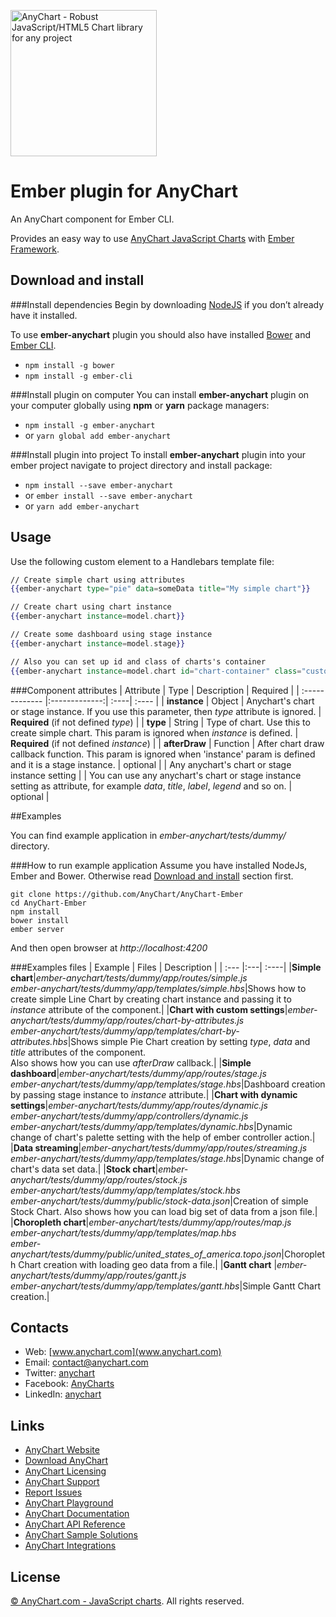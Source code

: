 [<img src="https://cdn.anychart.com/images/logo-transparent-segoe.png?2" width="234px" alt="AnyChart - Robust JavaScript/HTML5 Chart library for any project">](https://anychart.com)

Ember plugin for AnyChart
=========================

An AnyChart component for Ember CLI. 
 
Provides an easy way to use [AnyChart JavaScript Charts](http://anychart.com) with [Ember Framework](http://emberjs.com/).  

## Download and install

###Install dependencies
Begin by downloading [NodeJS](https://nodejs.org/en/) if you don’t already have it installed.

To use **ember-anychart** plugin you should also have installed [Bower](https://bower.io/) and [Ember CLI](https://ember-cli.com/).

* `npm install -g bower`  
* `npm install -g ember-cli`

###Install plugin on computer
You can install **ember-anychart** plugin on your computer globally using **npm** or **yarn** package managers:  
* `npm install -g ember-anychart`  
* or `yarn global add ember-anychart`  

###Install plugin into project
To install **ember-anychart** plugin into your ember project navigate to project directory and install package: 

* `npm install --save ember-anychart`
* or `ember install --save ember-anychart`
* or `yarn add ember-anychart`


## Usage

Use the following custom element to a Handlebars template file:

```handlebars
// Create simple chart using attributes
{{ember-anychart type="pie" data=someData title="My simple chart"}}

// Create chart using chart instance
{{ember-anychart instance=model.chart}}

// Create some dashboard using stage instance
{{ember-anychart instance=model.stage}}

// Also you can set up id and class of charts's container
{{ember-anychart instance=model.chart id="chart-container" class="custom-styled-container"}}
```


###Component attributes
| Attribute | Type | Description | Required |
| :------------- |:-------------:| :----| :---- |
| **instance** | Object | Anychart's chart or stage instance. If you use this parameter, then *type* attribute is ignored. | **Required** (if not defined *type*) |
| **type** | String | Type of chart. Use this to create simple chart. This param is ignored when *instance* is defined. | **Required** (if not defined *instance*) |
| **afterDraw** | Function | After chart draw callback function. This param is ignored when 'instance' param is defined and it is a stage instance. | optional |
| Any anychart's chart or stage instance setting | | You can use any anychart's chart or stage instance setting as attribute, for example *data*, *title*, *label*, *legend* and so on. | optional |


##Examples

You can find example application in *ember-anychart/tests/dummy/* directory.

###How to run example application
Assume you have installed NodeJs, Ember and Bower. Otherwise read [Download and install](#download-and-install) section first.

```
git clone https://github.com/AnyChart/AnyChart-Ember
cd AnyChart-Ember
npm install
bower install
ember server
```
And then open browser at *http://localhost:4200*

###Examples files
| Example | Files | Description |
| :--- |:---| :----|
|**Simple chart**|*ember-anychart/tests/dummy/app/routes/simple.js*<br>*ember-anychart/tests/dummy/app/templates/simple.hbs*|Shows how to create simple Line Chart by creating chart instance and passing it to *instance* attribute of the component.|
|**Chart with custom settings**|*ember-anychart/tests/dummy/app/routes/chart-by-attributes.js*<br>*ember-anychart/tests/dummy/app/templates/chart-by-attributes.hbs*|Shows simple Pie Chart creation by setting *type*, *data* and *title* attributes of the component.<br>Also shows how you can use *afterDraw* callback.|
|**Simple dashboard**|*ember-anychart/tests/dummy/app/routes/stage.js*<br>*ember-anychart/tests/dummy/app/templates/stage.hbs*|Dashboard creation by passing stage instance to *instance* attribute.|
|**Chart with dynamic settings**|*ember-anychart/tests/dummy/app/routes/dynamic.js*<br>*ember-anychart/tests/dummy/app/controllers/dynamic.js*<br>*ember-anychart/tests/dummy/app/templates/dynamic.hbs*|Dynamic change of chart's palette setting with the help of ember controller action.|
|**Data streaming**|*ember-anychart/tests/dummy/app/routes/streaming.js*<br>*ember-anychart/tests/dummy/app/templates/stage.hbs*|Dynamic change of chart's data set data.|
|**Stock chart**|*ember-anychart/tests/dummy/app/routes/stock.js*<br>*ember-anychart/tests/dummy/app/templates/stock.hbs*<br>*ember-anychart/tests/dummy/public/stock-data.json*|Creation of simple Stock Chart. Also shows how you can load big set of data from a json file.|
|**Choropleth chart**|*ember-anychart/tests/dummy/app/routes/map.js*<br>*ember-anychart/tests/dummy/app/templates/map.hbs*<br>*ember-anychart/tests/dummy/public/united_states_of_america.topo.json*|Choropleth Chart creation with loading geo data from a file.|
|**Gantt chart** |*ember-anychart/tests/dummy/app/routes/gantt.js*<br>*ember-anychart/tests/dummy/app/templates/gantt.hbs*|Simple Gantt Chart creation.|


## Contacts

* Web: [www.anychart.com](www.anychart.com)
* Email: [contact@anychart.com](mailto:contact@anychart.com)
* Twitter: [anychart](https://twitter.com/anychart)
* Facebook: [AnyCharts](https://www.facebook.com/AnyCharts)
* LinkedIn: [anychart](https://www.linkedin.com/company/anychart)

## Links

* [AnyChart Website](http://www.anychart.com)
* [Download AnyChart](http://www.anychart.com/download/)
* [AnyChart Licensing](http://www.anychart.com/buy/)
* [AnyChart Support](http://www.anychart.com/support/)
* [Report Issues](http://github.com/AnyChart/anychart/issues)
* [AnyChart Playground](http://playground.anychart.com)
* [AnyChart Documentation](http://docs.anychart.com)
* [AnyChart API Reference](http://api.anychart.com)
* [AnyChart Sample Solutions](http://www.anychart.com/solutions/)
* [AnyChart Integrations](http://www.anychart.com/integrations/)

## License

[© AnyChart.com - JavaScript charts](http://www.anychart.com). All rights reserved.
